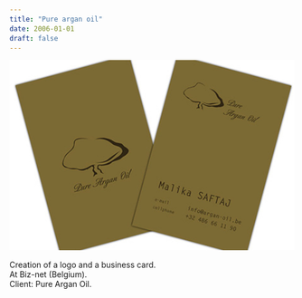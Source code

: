 ```yaml
---
title: "Pure argan oil"
date: 2006-01-01
draft: false
---
```


![image1](argan_oil-001.jpg)

Creation of a logo and a business card.<br>
At Biz-net (Belgium).<br>
Client: Pure Argan Oil.